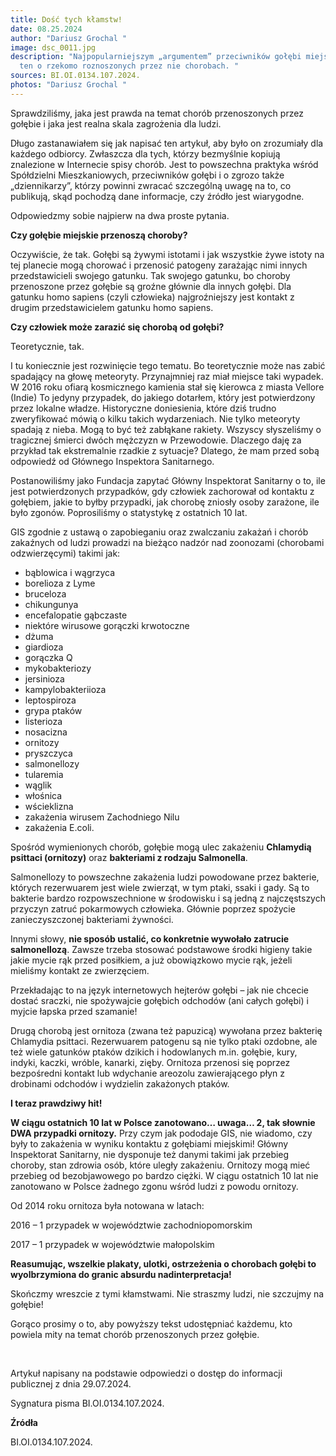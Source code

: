 ```yaml
---
title: Dość tych kłamstw!
date: 08.25.2024
author: "Dariusz Grochal "
image: dsc_0011.jpg
description: "Najpopularniejszym „argumentem” przeciwników gołębi miejskich jest
  ten o rzekomo roznoszonych przez nie chorobach. "
sources: BI.OI.0134.107.2024.
photos: "Dariusz Grochal "
---
```

Sprawdziliśmy, jaka jest prawda na temat chorób przenoszonych przez gołębie i jaka jest realna skala zagrożenia dla ludzi.

Długo zastanawiałem się jak napisać ten artykuł, aby było on zrozumiały dla każdego odbiorcy. Zwłaszcza dla tych, którzy bezmyślnie kopiują znalezione w Internecie spisy chorób. Jest to powszechna praktyka wśród Spółdzielni Mieszkaniowych, przeciwników gołębi i o zgrozo także „dziennikarzy”, którzy powinni zwracać szczególną uwagę na to, co publikują, skąd pochodzą dane informacje, czy źródło jest wiarygodne.

Odpowiedzmy sobie najpierw na dwa proste pytania.

**Czy gołębie miejskie przenoszą choroby?**

Oczywiście, że tak. Gołębi są żywymi istotami i jak wszystkie żywe istoty na tej planecie mogą chorować i przenosić patogeny zarażając nimi innych przedstawicieli swojego gatunku. Tak swojego gatunku, bo choroby przenoszone przez gołębie są groźne głównie dla innych gołębi. Dla gatunku homo sapiens (czyli człowieka) najgroźniejszy jest kontakt z drugim przedstawicielem gatunku homo sapiens.

**Czy człowiek może zarazić się chorobą od gołębi?**

Teoretycznie, tak.

I tu koniecznie jest rozwinięcie tego tematu. Bo teoretycznie może nas zabić spadający na głowę meteoryty. Przynajmniej raz miał miejsce taki wypadek. W 2016 roku ofiarą kosmicznego kamienia stał się kierowca z miasta Vellore (Indie) To jedyny przypadek, do jakiego dotarłem, który jest potwierdzony przez lokalne władze. Historyczne doniesienia, które dziś trudno zweryfikować mówią o kilku takich wydarzeniach. Nie tylko meteoryty spadają z nieba. Mogą to być też zabłąkane rakiety. Wszyscy słyszeliśmy o tragicznej śmierci dwóch mężczyzn w Przewodowie. Dlaczego daję za przykład tak ekstremalnie rzadkie z sytuacje? Dlatego, że mam przed sobą odpowiedź od Głównego Inspektora Sanitarnego.

Postanowiliśmy jako Fundacja zapytać Główny Inspektorat Sanitarny o to, ile jest potwierdzonych przypadków, gdy człowiek zachorował od kontaktu z gołębiem, jakie to byłby przypadki, jak chorobę zniosły osoby zarażone, ile było zgonów. Poprosiliśmy o statystykę z ostatnich 10 lat.

GIS zgodnie z ustawą o zapobieganiu oraz zwalczaniu zakażań i chorób zakaźnych od ludzi prowadzi na bieżąco nadzór nad zoonozami (chorobami odzwierzęcymi) takimi jak:

* bąblowica i wągrzyca
* borelioza z Lyme
* bruceloza
* chikungunya
* encefalopatie gąbczaste
* niektóre wirusowe gorączki krwotoczne
* dżuma
* giardioza
* gorączka Q
* mykobakteriozy
* jersinioza
* kampylobakteriioza
* leptospiroza
* grypa ptaków
* listerioza
* nosacizna
* ornitozy
* pryszczyca
* salmonellozy
* tularemia
* wąglik
* włośnica
* wścieklizna
* zakażenia wirusem Zachodniego Nilu
* zakażenia E.coli.

Spośród wymienionych chorób, gołębie mogą ulec zakażeniu **Chlamydią psittaci (ornitozy)** oraz **bakteriami z rodzaju Salmonella**.

Salmonellozy to powszechne zakażenia ludzi powodowane przez bakterie, których rezerwuarem jest wiele zwierząt, w tym ptaki, ssaki i gady. Są to bakterie bardzo rozpowszechnione w środowisku i są jedną z najczęstszych przyczyn zatruć pokarmowych człowieka. Głównie poprzez spożycie zanieczyszczonej bakteriami żywności.

Innymi słowy, **nie sposób ustalić, co konkretnie wywołało zatrucie salmonellozą**. Zawsze trzeba stosować podstawowe środki higieny takie jakie mycie rąk przed posiłkiem, a już obowiązkowo mycie rąk, jeżeli mieliśmy kontakt ze zwierzęciem.

Przekładając to na język internetowych hejterów gołębi – jak nie chcecie dostać sraczki, nie spożywajcie gołębich odchodów (ani całych gołębi) i myjcie łapska przed szamanie!

Drugą chorobą jest ornitoza (zwana też papuzicą) wywołana przez bakterię Chlamydia psittaci. Rezerwuarem patogenu są nie tylko ptaki ozdobne, ale też wiele gatunków ptaków dzikich i hodowlanych m.in. gołębie, kury, indyki, kaczki, wróble, kanarki, zięby. Ornitoza przenosi się poprzez bezpośredni kontakt lub wdychanie areozolu zawierającego płyn z drobinami odchodów i wydzielin zakażonych ptaków.

**I teraz prawdziwy hit!**

**W ciągu ostatnich 10 lat w Polsce zanotowano… uwaga… 2, tak słownie DWA przypadki ornitozy.** Przy czym jak pododaje GIS, nie wiadomo, czy były to zakażenia w wyniku kontaktu z gołębiami miejskimi! Główny Inspektorat Sanitarny, nie dysponuje też danymi takimi jak przebieg choroby, stan zdrowia osób, które uległy zakażeniu. Ornitozy mogą mieć przebieg od bezobjawowego po bardzo ciężki. W ciągu ostatnich 10 lat nie zanotowano w Polsce żadnego zgonu wśród ludzi z powodu ornitozy.

Od 2014 roku ornitoza była notowana w latach:

2016 – 1 przypadek w województwie zachodniopomorskim

2017 – 1 przypadek w województwie małopolskim

**Reasumując, wszelkie plakaty, ulotki, ostrzeżenia o chorobach gołębi to wyolbrzymiona do granic absurdu nadinterpretacja!**

Skończmy wreszcie z tymi kłamstwami. Nie straszmy ludzi, nie szczujmy na gołębie!

Gorąco prosimy o to, aby powyższy tekst udostępniać każdemu, kto powiela mity na temat chorób przenoszonych przez gołębie. 

</br>

Artykuł napisany na podstawie odpowiedzi o dostęp do informacji publicznej z dnia 29.07.2024. 

Sygnatura pisma BI.OI.0134.107.2024.

**Źródła**

BI.OI.0134.107.2024.
